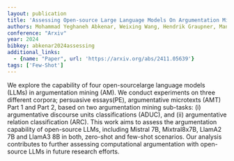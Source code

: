 ```yaml
---
layout: publication
title: 'Assessing Open-source Large Language Models On Argumentation Mining Subtasks'
authors: Mohammad Yeghaneh Abkenar, Weixing Wang, Hendrik Graupner, Manfred Stede
conference: "Arxiv"
year: 2024
bibkey: abkenar2024assessing
additional_links:
  - {name: "Paper", url: 'https://arxiv.org/abs/2411.05639'}
tags: ['Few-Shot']
---
```

We explore the capability of four open-sourcelarge language models (LLMs) in
argumentation mining (AM). We conduct experiments on three different corpora;
persuasive essays(PE), argumentative microtexts (AMT) Part 1 and Part 2, based
on two argumentation mining sub-tasks: (i) argumentative discourse units
classifications (ADUC), and (ii) argumentative relation classification (ARC).
This work aims to assess the argumentation capability of open-source LLMs,
including Mistral 7B, Mixtral8x7B, LlamA2 7B and LlamA3 8B in both, zero-shot
and few-shot scenarios. Our analysis contributes to further assessing
computational argumentation with open-source LLMs in future research efforts.
